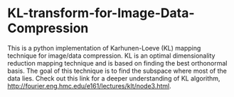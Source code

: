 # KL-transform-for-Image-Data-Compression
This is a python implementation of Karhunen-Loeve (KL) mapping technique for image/data compression. 
KL is an optimal dimensionality reduction mapping technique and is based on finding the best orthonormal basis.
The goal of this technique is to find the subspace where most of the data lies. Check out this link for a deeper 
understanding of KL algorithm, http://fourier.eng.hmc.edu/e161/lectures/klt/node3.html.
